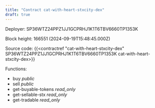 ```yaml
---
title: "Contract cat-with-heart-stxcity-dex"
draft: true
---
```

Deployer: SP36WTZ24PPZ1JJ1GCPRHJ1K1T6TBV6660TP1353K


 



Block height: 166551 (2024-09-19T15:48:45.000Z)

Source code: {{<contractref "cat-with-heart-stxcity-dex" SP36WTZ24PPZ1JJ1GCPRHJ1K1T6TBV6660TP1353K cat-with-heart-stxcity-dex>}}

Functions:

* buy _public_
* sell _public_
* get-buyable-tokens _read_only_
* get-sellable-stx _read_only_
* get-tradable _read_only_
